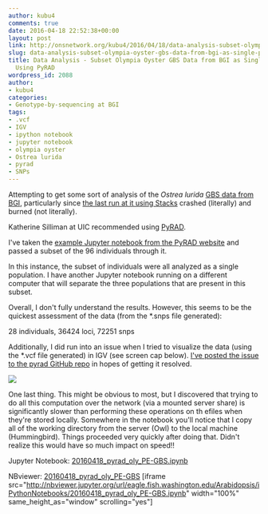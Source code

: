 ```yaml
---
author: kubu4
comments: true
date: 2016-04-18 22:52:38+00:00
layout: post
link: http://onsnetwork.org/kubu4/2016/04/18/data-analysis-subset-olympia-oyster-gbs-data-from-bgi-as-single-population-using-pyrad/
slug: data-analysis-subset-olympia-oyster-gbs-data-from-bgi-as-single-population-using-pyrad
title: Data Analysis - Subset Olympia Oyster GBS Data from BGI as Single Population
  Using PyRAD
wordpress_id: 2088
author:
- kubu4
categories:
- Genotype-by-sequencing at BGI
tags:
- .vcf
- IGV
- ipython notebook
- jupyter notebook
- olympia oyster
- Ostrea lurida
- pyrad
- SNPs
---
```


Attempting to get some sort of analysis of the _Ostrea lurida_ [GBS data from BGI](https://github.com/RobertsLab/project-olympia.oyster-genomic/wiki/Genotype-by-sequencing-November-2015), particularly since [the last run at it using Stacks](http://onsnetwork.org/kubu4/2016/04/06/data-analysis-oly-gbs-data-from-bgi/) crashed (literally) and burned (not literally).

Katherine Silliman at UIC recommended using [PyRAD](http://dereneaton.com/software/pyrad/).

I've taken the [example Jupyter notebook from the PyRAD website](http://nbviewer.ipython.org/gist/dereneaton/1f661bfb205b644086cc/PE-GBS_empirical.ipynb) and passed a subset of the 96 individuals through it.

In this instance, the subset of individuals were all analyzed as a single population. I have another Jupyter notebook running on a different computer that will separate the three populations that are present in this subset.

Overall, I don't fully understand the results. However, this seems to be the quickest assessment of the data (from the *.snps file generated):

28 individuals, 36424 loci, 72251 snps

Additionally, I did run into an issue when I tried to visualize the data (using the *.vcf file generated) in IGV (see screen cap below). [I've posted the issue to the pyrad GitHub repo](https://github.com/dereneaton/pyrad/issues/29) in hopes of getting it resolved.

[![](http://eagle.fish.washington.edu/Arabidopsis/20160419_IGV_pyrad_vcf_index_error.jpg)](http://eagle.fish.washington.edu/Arabidopsis/20160419_IGV_pyrad_vcf_index_error.jpg)



One last thing. This might be obvious to most, but I discovered that trying to do all this computation over the network (via a mounted server share) is significantly slower than performing these operations on th efiles when they're stored locally. Somewhere in the notebook you'll notice that I copy all of the working directory from the server (Owl) to the local machine (Hummingbird). Things proceeded very quickly after doing that. Didn't realize this would have so much impact on speed!!

Jupyter Notebook: [20160418_pyrad_oly_PE-GBS.ipynb](http://eagle.fish.washington.edu/Arabidopsis/iPythonNotebooks/20160418_pyrad_oly_PE-GBS.ipynb)

NBviewer: [20160418_pyrad_oly_PE-GBS](http://nbviewer.jupyter.org/url/eagle.fish.washington.edu/Arabidopsis/iPythonNotebooks/20160418_pyrad_oly_PE-GBS.ipynb)
[iframe src="http://nbviewer.jupyter.org/url/eagle.fish.washington.edu/Arabidopsis/iPythonNotebooks/20160418_pyrad_oly_PE-GBS.ipynb" width="100%" same_height_as="window" scrolling="yes"]
